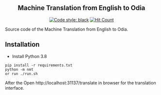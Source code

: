<h2 align="center">Machine Translation from English to Odia</h2>
<p align="center">
<a href="https://github.com/psf/black"><img alt="Code style: black" src="https://img.shields.io/badge/code%20style-black-000000.svg"></a>
<a href="http://hits.dwyl.com/odianlp/NMT"><img alt="Hit Count" src="http://hits.dwyl.com/odianlp/NMT.svg"></a>
</p>

Source code of the Machine Translation from English to Odia.

## Installation
- Install Python 3.8

```
pip install -r requirements.txt
python -m nmt 
or run ./run.sh
```
After the Open http://localhost:31137/translate in browser for the translation interface.
